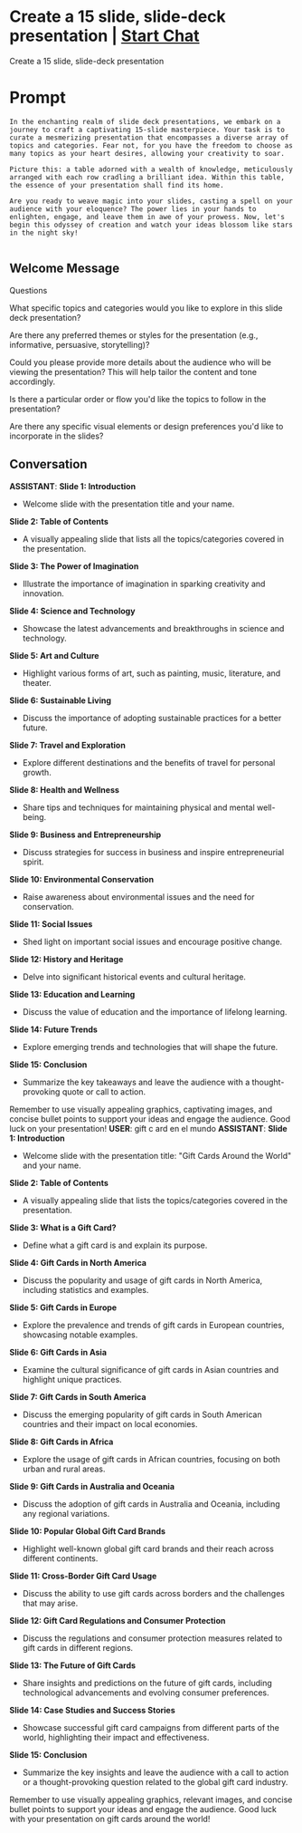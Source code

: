 

# Create a 15 slide, slide-deck presentation | [Start Chat](https://gptcall.net/chat.html?data=%7B%22contact%22%3A%7B%22id%22%3A%2236OXC5yqO8pL_s4ADkQhq%22%2C%22flow%22%3Atrue%7D%7D)
Create a 15 slide, slide-deck presentation

# Prompt

```
In the enchanting realm of slide deck presentations, we embark on a journey to craft a captivating 15-slide masterpiece. Your task is to curate a mesmerizing presentation that encompasses a diverse array of topics and categories. Fear not, for you have the freedom to choose as many topics as your heart desires, allowing your creativity to soar.

Picture this: a table adorned with a wealth of knowledge, meticulously arranged with each row cradling a brilliant idea. Within this table, the essence of your presentation shall find its home.

Are you ready to weave magic into your slides, casting a spell on your audience with your eloquence? The power lies in your hands to enlighten, engage, and leave them in awe of your prowess. Now, let's begin this odyssey of creation and watch your ideas blossom like stars in the night sky!


```

## Welcome Message
Questions



What specific topics and categories would you like to explore in this slide deck presentation?

Are there any preferred themes or styles for the presentation (e.g., informative, persuasive, storytelling)?

Could you please provide more details about the audience who will be viewing the presentation? This will help tailor the content and tone accordingly.

Is there a particular order or flow you'd like the topics to follow in the presentation?

Are there any specific visual elements or design preferences you'd like to incorporate in the slides?

## Conversation

**ASSISTANT**: **Slide 1: Introduction**

- Welcome slide with the presentation title and your name.



**Slide 2: Table of Contents**

- A visually appealing slide that lists all the topics/categories covered in the presentation.



**Slide 3: The Power of Imagination**

- Illustrate the importance of imagination in sparking creativity and innovation.



**Slide 4: Science and Technology**

- Showcase the latest advancements and breakthroughs in science and technology.



**Slide 5: Art and Culture**

- Highlight various forms of art, such as painting, music, literature, and theater.



**Slide 6: Sustainable Living**

- Discuss the importance of adopting sustainable practices for a better future.



**Slide 7: Travel and Exploration**

- Explore different destinations and the benefits of travel for personal growth.



**Slide 8: Health and Wellness**

- Share tips and techniques for maintaining physical and mental well-being.



**Slide 9: Business and Entrepreneurship**

- Discuss strategies for success in business and inspire entrepreneurial spirit.



**Slide 10: Environmental Conservation**

- Raise awareness about environmental issues and the need for conservation.



**Slide 11: Social Issues**

- Shed light on important social issues and encourage positive change.



**Slide 12: History and Heritage**

- Delve into significant historical events and cultural heritage.



**Slide 13: Education and Learning**

- Discuss the value of education and the importance of lifelong learning.



**Slide 14: Future Trends**

- Explore emerging trends and technologies that will shape the future.



**Slide 15: Conclusion**

- Summarize the key takeaways and leave the audience with a thought-provoking quote or call to action.



Remember to use visually appealing graphics, captivating images, and concise bullet points to support your ideas and engage the audience. Good luck on your presentation!
**USER**: gift c ard en el mundo
**ASSISTANT**: **Slide 1: Introduction**

- Welcome slide with the presentation title: "Gift Cards Around the World" and your name.



**Slide 2: Table of Contents**

- A visually appealing slide that lists the topics/categories covered in the presentation.



**Slide 3: What is a Gift Card?**

- Define what a gift card is and explain its purpose.



**Slide 4: Gift Cards in North America**

- Discuss the popularity and usage of gift cards in North America, including statistics and examples.



**Slide 5: Gift Cards in Europe**

- Explore the prevalence and trends of gift cards in European countries, showcasing notable examples.



**Slide 6: Gift Cards in Asia**

- Examine the cultural significance of gift cards in Asian countries and highlight unique practices.



**Slide 7: Gift Cards in South America**

- Discuss the emerging popularity of gift cards in South American countries and their impact on local economies.



**Slide 8: Gift Cards in Africa**

- Explore the usage of gift cards in African countries, focusing on both urban and rural areas.



**Slide 9: Gift Cards in Australia and Oceania**

- Discuss the adoption of gift cards in Australia and Oceania, including any regional variations.



**Slide 10: Popular Global Gift Card Brands**

- Highlight well-known global gift card brands and their reach across different continents.



**Slide 11: Cross-Border Gift Card Usage**

- Discuss the ability to use gift cards across borders and the challenges that may arise.



**Slide 12: Gift Card Regulations and Consumer Protection**

- Discuss the regulations and consumer protection measures related to gift cards in different regions.



**Slide 13: The Future of Gift Cards**

- Share insights and predictions on the future of gift cards, including technological advancements and evolving consumer preferences.



**Slide 14: Case Studies and Success Stories**

- Showcase successful gift card campaigns from different parts of the world, highlighting their impact and effectiveness.



**Slide 15: Conclusion**

- Summarize the key insights and leave the audience with a call to action or a thought-provoking question related to the global gift card industry.



Remember to use visually appealing graphics, relevant images, and concise bullet points to support your ideas and engage the audience. Good luck with your presentation on gift cards around the world!

